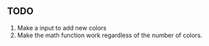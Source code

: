 ## TODO

1. Make a input to add new colors
2. Make the math function work regardless of the number of colors.
